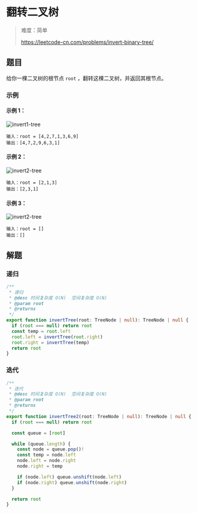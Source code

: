# 翻转二叉树

> 难度：简单
>
> https://leetcode-cn.com/problems/invert-binary-tree/

## 题目

给你一棵二叉树的根节点 `root` ，翻转这棵二叉树，并返回其根节点。


### 示例

#### 示例 1：

![invert1-tree](https://user-images.githubusercontent.com/54696834/162126059-7db54186-1207-4183-880d-a66d663490e0.jpg)

```
输入：root = [4,2,7,1,3,6,9]
输出：[4,7,2,9,6,3,1]
```

#### 示例 2：

![invert2-tree](https://user-images.githubusercontent.com/54696834/162126067-012f9c20-1b33-49e9-8251-817dc2928b9a.jpg)

```
输入：root = [2,1,3]
输出：[2,3,1]
```

#### 示例 3：

![invert2-tree](https://user-images.githubusercontent.com/54696834/162126067-012f9c20-1b33-49e9-8251-817dc2928b9a.jpg)

```
输入：root = []
输出：[]
```

## 解题

### 递归

```ts
/**
 * 递归
 * @desc 时间复杂度 O(N)  空间复杂度 O(N)
 * @param root
 * @returns
 */
export function invertTree(root: TreeNode | null): TreeNode | null {
  if (root === null) return root
  const temp = root.left
  root.left = invertTree(root.right)
  root.right = invertTree(temp)
  return root
}
```

### 迭代

```ts
/**
 * 迭代
 * @desc 时间复杂度 O(N)  空间复杂度 O(N)
 * @param root
 * @returns
 */
export function invertTree2(root: TreeNode | null): TreeNode | null {
  if (root === null) return root

  const queue = [root]

  while (queue.length) {
    const node = queue.pop()!
    const temp = node.left
    node.left = node.right
    node.right = temp

    if (node.left) queue.unshift(node.left)
    if (node.right) queue.unshift(node.right)
  }

  return root
}
```